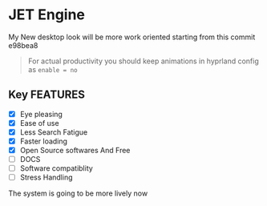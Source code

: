 # JET Engine

My New desktop look will be more work oriented
starting from this commit e98bea8

> For actual productivity you should keep animations in hyprland config as `enable = no`

## Key FEATURES
- [x] Eye pleasing
- [x] Ease of use
- [x] Less Search Fatigue
- [x] Faster loading
- [x] Open Source softwares And Free
- [ ] DOCS
- [ ] Software compatiblity
- [ ] Stress Handling

The system is going to be more lively now
